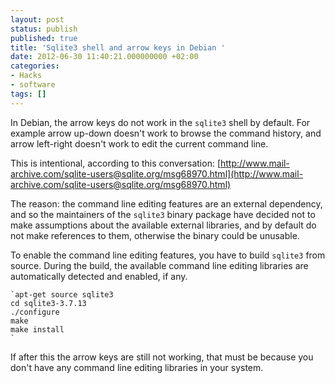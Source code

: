 ```yaml
---
layout: post
status: publish
published: true
title: 'Sqlite3 shell and arrow keys in Debian '
date: 2012-06-30 11:40:21.000000000 +02:00
categories:
- Hacks
- software
tags: []
---
```

In Debian, the arrow keys do not work in the `sqlite3` shell by default. For example arrow up-down doesn't work to browse the command history, and arrow left-right doesn't work to edit the current command line.

This is intentional, according to this conversation:
[http://www.mail-archive.com/sqlite-users@sqlite.org/msg68970.html](http://www.mail-archive.com/sqlite-users@sqlite.org/msg68970.html)

The reason: the command line editing features are an external dependency, and so the maintainers of the `sqlite3` binary package have decided not to make assumptions about the available external libraries, and by default do not make references to them, otherwise the binary could be unusable.

To enable the command line editing features, you have to build `sqlite3` from source. During the build, the available command line editing libraries are automatically detected and enabled, if any.


```
`apt-get source sqlite3
cd sqlite3-3.7.13
./configure
make
make install
`
```


If after this the arrow keys are still not working, that must be because you don't have any command line editing libraries in your system.
